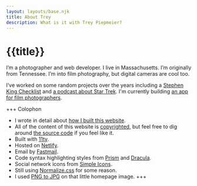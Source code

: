 ```yaml
---
layout: layouts/base.njk
title: About Trey
description: What is it with Trey Piepmeier?
---
```


# {{title}}

I’m a photographer and web developer. I live in Massachusetts. I’m originally from Tennessee. I’m into film photography, but digital cameras are cool too.

I’ve worked on some random projects over the years including a [Stephen King Checklist](https://sk.listsofbooks.com/) and [a podcast about Star Trek](https://jawgrind.com/). I'm currently building [an app for film photographers](https://cassettenest.com).

+++ Colophon
- I wrote in detail about [how I built this website](/words/2019/12/revamp-2019/).
- All of the content of this website is [copyrighted](https://www.copyright.gov/help/faq/faq-general.html#mywork), but feel free to dig around [the source code](https://github.com/trey/treypiepmeier) if you feel like it.
- Built with [11ty](https://www.11ty.dev).
- Hosted on [Netlify](https://netlify.com).
- Email by [Fastmail](/solutions/2021/03/email-for-your-domain/).
- Code syntax highlighting styles from [Prism](https://prismjs.com) and [Dracula](https://draculatheme.com/).
- Social network icons from [Simple Icons](https://simpleicons.org).
- Still using [Normalize.css](http://necolas.github.io/normalize.css/) for some reason.
- I used [PNG to JPG](https://png2jpg.com) on that little homepage image.
+++
